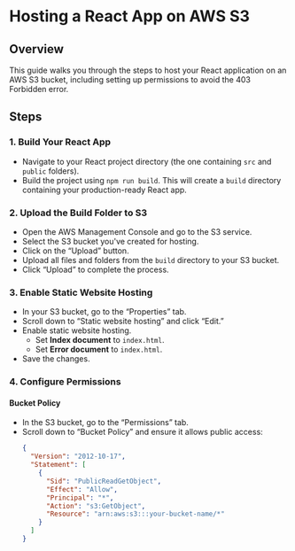 # Hosting a React App on AWS S3

## Overview
This guide walks you through the steps to host your React application on an AWS S3 bucket, including setting up permissions to avoid the 403 Forbidden error.

## Steps

### 1. Build Your React App
- Navigate to your React project directory (the one containing `src` and `public` folders).
- Build the project using `npm run build`. This will create a `build` directory containing your production-ready React app.

### 2. Upload the Build Folder to S3
- Open the AWS Management Console and go to the S3 service.
- Select the S3 bucket you've created for hosting.
- Click on the “Upload” button.
- Upload all files and folders from the `build` directory to your S3 bucket.
- Click “Upload” to complete the process.

### 3. Enable Static Website Hosting
- In your S3 bucket, go to the “Properties” tab.
- Scroll down to “Static website hosting” and click “Edit.”
- Enable static website hosting.
  - Set **Index document** to `index.html`.
  - Set **Error document** to `index.html`.
- Save the changes.

### 4. Configure Permissions

#### Bucket Policy
- In the S3 bucket, go to the “Permissions” tab.
- Scroll down to “Bucket Policy” and ensure it allows public access:
  ```json
  {
    "Version": "2012-10-17",
    "Statement": [
      {
        "Sid": "PublicReadGetObject",
        "Effect": "Allow",
        "Principal": "*",
        "Action": "s3:GetObject",
        "Resource": "arn:aws:s3:::your-bucket-name/*"
      }
    ]
  }
